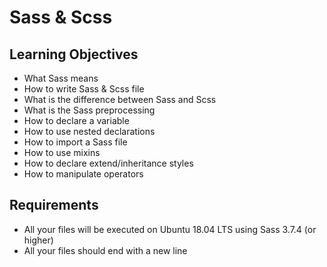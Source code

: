 # Sass & Scss

## Learning Objectives

- What Sass means
- How to write Sass & Scss file
- What is the difference between Sass and Scss
- What is the Sass preprocessing
- How to declare a variable
- How to use nested declarations
- How to import a Sass file
- How to use mixins
- How to declare extend/inheritance styles
- How to manipulate operators

## Requirements

- All your files will be executed on Ubuntu 18.04 LTS using Sass 3.7.4 (or higher)
- All your files should end with a new line
